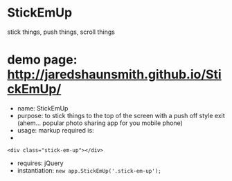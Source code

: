 StickEmUp
=========

stick things, push things, scroll things

# demo page: http://jaredshaunsmith.github.io/StickEmUp/


- name:      StickEmUp
- purpose:   to stick things to the top of the screen with a push off style exit (ahem... popular photo sharing app for you mobile phone)
- usage:     markup required is:
- 
`<div class="stick-em-up"></div>`


- requires: jQuery
- instantiation: `new app.StickEmUp('.stick-em-up');`
